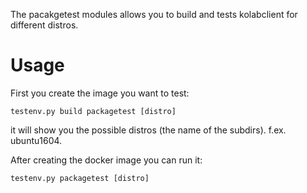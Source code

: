 The pacakgetest modules allows you to build and tests kolabclient for different distros.

# Usage

First you create the image you want to test:

```
testenv.py build packagetest [distro]
```

it will show you the possible distros (the name of the subdirs). f.ex. ubuntu1604.

After creating the docker image you can run it:

```
testenv.py packagetest [distro]
```
